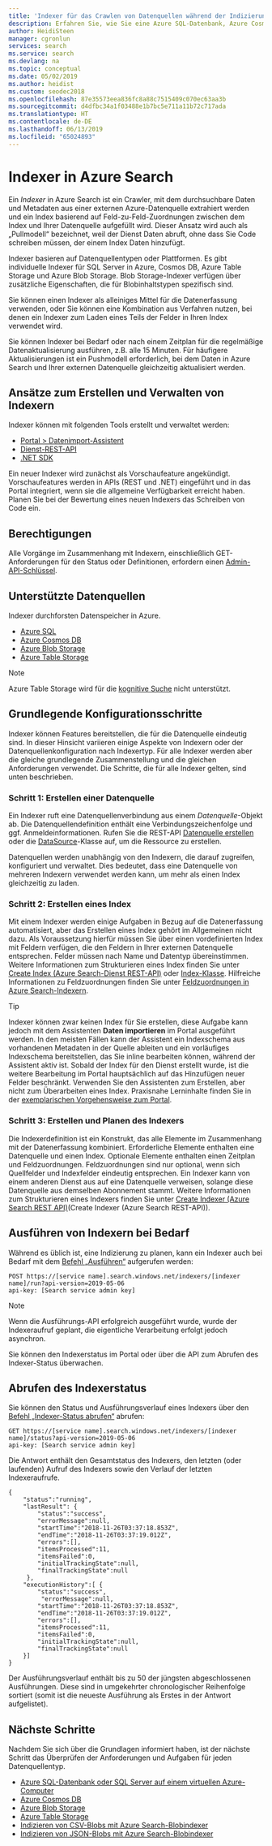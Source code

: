 ```yaml
---
title: 'Indexer für das Crawlen von Datenquellen während der Indizierung: Azure Search'
description: Erfahren Sie, wie Sie eine Azure SQL-Datenbank, Azure Cosmos DB oder Azure-Speicher per Crawler durchlaufen, um durchsuchbare Daten zu extrahieren und einen Azure Search-Index aufzufüllen.
author: HeidiSteen
manager: cgronlun
services: search
ms.service: search
ms.devlang: na
ms.topic: conceptual
ms.date: 05/02/2019
ms.author: heidist
ms.custom: seodec2018
ms.openlocfilehash: 87e35573eea836fc8a88c7515409c070ec63aa3b
ms.sourcegitcommit: d4dfbc34a1f03488e1b7bc5e711a11b72c717ada
ms.translationtype: HT
ms.contentlocale: de-DE
ms.lasthandoff: 06/13/2019
ms.locfileid: "65024893"
---
```

# <a name="indexers-in-azure-search"></a>Indexer in Azure Search

Ein *Indexer* in Azure Search ist ein Crawler, mit dem durchsuchbare Daten und Metadaten aus einer externen Azure-Datenquelle extrahiert werden und ein Index basierend auf Feld-zu-Feld-Zuordnungen zwischen dem Index und Ihrer Datenquelle aufgefüllt wird. Dieser Ansatz wird auch als „Pullmodell“ bezeichnet, weil der Dienst Daten abruft, ohne dass Sie Code schreiben müssen, der einem Index Daten hinzufügt.

Indexer basieren auf Datenquellentypen oder Plattformen. Es gibt individuelle Indexer für SQL Server in Azure, Cosmos DB, Azure Table Storage und Azure Blob Storage. Blob Storage-Indexer verfügen über zusätzliche Eigenschaften, die für Blobinhaltstypen spezifisch sind.

Sie können einen Indexer als alleiniges Mittel für die Datenerfassung verwenden, oder Sie können eine Kombination aus Verfahren nutzen, bei denen ein Indexer zum Laden eines Teils der Felder in Ihren Index verwendet wird.

Sie können Indexer bei Bedarf oder nach einem Zeitplan für die regelmäßige Datenaktualisierung ausführen, z.B. alle 15 Minuten. Für häufigere Aktualisierungen ist ein Pushmodell erforderlich, bei dem Daten in Azure Search und Ihrer externen Datenquelle gleichzeitig aktualisiert werden.

## <a name="approaches-for-creating-and-managing-indexers"></a>Ansätze zum Erstellen und Verwalten von Indexern

Indexer können mit folgenden Tools erstellt und verwaltet werden:

* [Portal > Datenimport-Assistent ](search-import-data-portal.md)
* [Dienst-REST-API](https://docs.microsoft.com/rest/api/searchservice/Indexer-operations)
* [.NET SDK](https://docs.microsoft.com/dotnet/api/microsoft.azure.search.iindexersoperations)

Ein neuer Indexer wird zunächst als Vorschaufeature angekündigt. Vorschaufeatures werden in APIs (REST und .NET) eingeführt und in das Portal integriert, wenn sie die allgemeine Verfügbarkeit erreicht haben. Planen Sie bei der Bewertung eines neuen Indexers das Schreiben von Code ein.

## <a name="permissions"></a>Berechtigungen

Alle Vorgänge im Zusammenhang mit Indexern, einschließlich GET-Anforderungen für den Status oder Definitionen, erfordern einen [Admin-API-Schlüssel](search-security-api-keys.md). 

<a name="supported-data-sources"></a>

## <a name="supported-data-sources"></a>Unterstützte Datenquellen

Indexer durchforsten Datenspeicher in Azure.

* [Azure SQL](search-howto-connecting-azure-sql-database-to-azure-search-using-indexers.md)
* [Azure Cosmos DB](search-howto-index-cosmosdb.md)
* [Azure Blob Storage](search-howto-indexing-azure-blob-storage.md)
* [Azure Table Storage](search-howto-indexing-azure-tables.md) 

> [!Note]
> Azure Table Storage wird für die [kognitive Suche](cognitive-search-concept-intro.md) nicht unterstützt.
>

## <a name="basic-configuration-steps"></a>Grundlegende Konfigurationsschritte
Indexer können Features bereitstellen, die für die Datenquelle eindeutig sind. In dieser Hinsicht variieren einige Aspekte von Indexern oder der Datenquellenkonfiguration nach Indexertyp. Für alle Indexer werden aber die gleiche grundlegende Zusammenstellung und die gleichen Anforderungen verwendet. Die Schritte, die für alle Indexer gelten, sind unten beschrieben.

### <a name="step-1-create-a-data-source"></a>Schritt 1: Erstellen einer Datenquelle
Ein Indexer ruft eine Datenquellenverbindung aus einem *Datenquelle*-Objekt ab. Die Datenquellendefinition enthält eine Verbindungszeichenfolge und ggf. Anmeldeinformationen. Rufen Sie die REST-API [Datenquelle erstellen](https://docs.microsoft.com/rest/api/searchservice/create-data-source) oder die [DataSource](https://docs.microsoft.com/dotnet/api/microsoft.azure.search.models.datasource)-Klasse auf, um die Ressource zu erstellen.

Datenquellen werden unabhängig von den Indexern, die darauf zugreifen, konfiguriert und verwaltet. Dies bedeutet, dass eine Datenquelle von mehreren Indexern verwendet werden kann, um mehr als einen Index gleichzeitig zu laden.

### <a name="step-2-create-an-index"></a>Schritt 2: Erstellen eines Index
Mit einem Indexer werden einige Aufgaben in Bezug auf die Datenerfassung automatisiert, aber das Erstellen eines Index gehört im Allgemeinen nicht dazu. Als Voraussetzung hierfür müssen Sie über einen vordefinierten Index mit Feldern verfügen, die den Feldern in Ihrer externen Datenquelle entsprechen. Felder müssen nach Name und Datentyp übereinstimmen. Weitere Informationen zum Strukturieren eines Index finden Sie unter [Create Index (Azure Search-Dienst REST-API)](https://docs.microsoft.com/rest/api/searchservice/Create-Index) oder [Index-Klasse](https://docs.microsoft.com/dotnet/api/microsoft.azure.search.models.index). Hilfreiche Informationen zu Feldzuordnungen finden Sie unter [Feldzuordnungen in Azure Search-Indexern](search-indexer-field-mappings.md).

> [!Tip]
> Indexer können zwar keinen Index für Sie erstellen, diese Aufgabe kann jedoch mit dem Assistenten **Daten importieren** im Portal ausgeführt werden. In den meisten Fällen kann der Assistent ein Indexschema aus vorhandenen Metadaten in der Quelle ableiten und ein vorläufiges Indexschema bereitstellen, das Sie inline bearbeiten können, während der Assistent aktiv ist. Sobald der Index für den Dienst erstellt wurde, ist die weitere Bearbeitung im Portal hauptsächlich auf das Hinzufügen neuer Felder beschränkt. Verwenden Sie den Assistenten zum Erstellen, aber nicht zum Überarbeiten eines Index. Praxisnahe Lerninhalte finden Sie in der [exemplarischen Vorgehensweise zum Portal](search-get-started-portal.md).

### <a name="step-3-create-and-schedule-the-indexer"></a>Schritt 3: Erstellen und Planen des Indexers
Die Indexerdefinition ist ein Konstrukt, das alle Elemente im Zusammenhang mit der Datenerfassung kombiniert. Erforderliche Elemente enthalten eine Datenquelle und einen Index. Optionale Elemente enthalten einen Zeitplan und Feldzuordnungen. Feldzuordnungen sind nur optional, wenn sich Quellfelder und Indexfelder eindeutig entsprechen. Ein Indexer kann von einem anderen Dienst aus auf eine Datenquelle verweisen, solange diese Datenquelle aus demselben Abonnement stammt. Weitere Informationen zum Strukturieren eines Indexers finden Sie unter [Create Indexer (Azure Search REST API)](https://docs.microsoft.com/rest/api/searchservice/Create-Indexer)(Create Indexer (Azure Search REST-API)).

<a id="RunIndexer"></a>

## <a name="run-indexers-on-demand"></a>Ausführen von Indexern bei Bedarf

Während es üblich ist, eine Indizierung zu planen, kann ein Indexer auch bei Bedarf mit dem [Befehl „Ausführen“](https://docs.microsoft.com/rest/api/searchservice/run-indexer) aufgerufen werden:

    POST https://[service name].search.windows.net/indexers/[indexer name]/run?api-version=2019-05-06
    api-key: [Search service admin key]

> [!NOTE]
> Wenn die Ausführungs-API erfolgreich ausgeführt wurde, wurde der Indexeraufruf geplant, die eigentliche Verarbeitung erfolgt jedoch asynchron. 

Sie können den Indexerstatus im Portal oder über die API zum Abrufen des Indexer-Status überwachen. 

<a name="GetIndexerStatus"></a>

## <a name="get-indexer-status"></a>Abrufen des Indexerstatus

Sie können den Status und Ausführungsverlauf eines Indexers über den [Befehl „Indexer-Status abrufen“](https://docs.microsoft.com/rest/api/searchservice/get-indexer-status) abrufen:


    GET https://[service name].search.windows.net/indexers/[indexer name]/status?api-version=2019-05-06
    api-key: [Search service admin key]

Die Antwort enthält den Gesamtstatus des Indexers, den letzten (oder laufenden) Aufruf des Indexers sowie den Verlauf der letzten Indexeraufrufe.

    {
        "status":"running",
        "lastResult": {
            "status":"success",
            "errorMessage":null,
            "startTime":"2018-11-26T03:37:18.853Z",
            "endTime":"2018-11-26T03:37:19.012Z",
            "errors":[],
            "itemsProcessed":11,
            "itemsFailed":0,
            "initialTrackingState":null,
            "finalTrackingState":null
         },
        "executionHistory":[ {
            "status":"success",
             "errorMessage":null,
            "startTime":"2018-11-26T03:37:18.853Z",
            "endTime":"2018-11-26T03:37:19.012Z",
            "errors":[],
            "itemsProcessed":11,
            "itemsFailed":0,
            "initialTrackingState":null,
            "finalTrackingState":null
        }]
    }

Der Ausführungsverlauf enthält bis zu 50 der jüngsten abgeschlossenen Ausführungen. Diese sind in umgekehrter chronologischer Reihenfolge sortiert (somit ist die neueste Ausführung als Erstes in der Antwort aufgelistet).

## <a name="next-steps"></a>Nächste Schritte
Nachdem Sie sich über die Grundlagen informiert haben, ist der nächste Schritt das Überprüfen der Anforderungen und Aufgaben für jeden Datenquellentyp.

* [Azure SQL-Datenbank oder SQL Server auf einem virtuellen Azure-Computer](search-howto-connecting-azure-sql-database-to-azure-search-using-indexers.md)
* [Azure Cosmos DB](search-howto-index-cosmosdb.md)
* [Azure Blob Storage](search-howto-indexing-azure-blob-storage.md)
* [Azure Table Storage](search-howto-indexing-azure-tables.md)
* [Indizieren von CSV-Blobs mit Azure Search-Blobindexer](search-howto-index-csv-blobs.md)
* [Indizieren von JSON-Blobs mit Azure Search-Blobindexer](search-howto-index-json-blobs.md)
